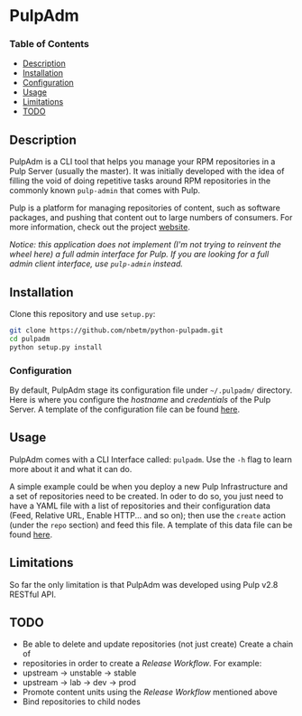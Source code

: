 # PulpAdm

### Table of Contents

 - [Description](#description)
 - [Installation](#installation)
  - [Configuration](#configuration)
 - [Usage](#usage)
 - [Limitations](#limitations)
 - [TODO](#TODO)

## Description

PulpAdm is a CLI tool that helps you manage your RPM repositories in a Pulp
Server (usually the master). It was initially developed with the idea of filling
the void of doing repetitive tasks around RPM repositories in the commonly known
`pulp-admin` that comes with Pulp.

Pulp is a platform for managing repositories of content, such as software
packages, and pushing that content out to large numbers of consumers. For more
information, check out the project [website][pulp-home].

*Notice: this application does not implement (I'm not trying to reinvent the
wheel here) a full admin interface for Pulp. If you are looking for a full admin
client interface, use `pulp-admin` instead.*

## Installation

Clone this repository and use `setup.py`:
```bash
git clone https://github.com/nbetm/python-pulpadm.git
cd pulpadm
python setup.py install
```

### Configuration

By default, PulpAdm stage its configuration file under `~/.pulpadm/` directory.
Here is where you configure the *hostname* and *credentials* of the Pulp Server.
A template of the configuration file can be found [here][config-tmpl].

## Usage

PulpAdm comes with a CLI Interface called: `pulpadm`. Use the `-h` flag to learn
more about it and what it can do.

A simple example could be when you deploy a new Pulp Infrastructure and a set of
repositories need to be created. In oder to do so, you just need to have a YAML
file with a list of repositories and their configuration data (Feed, Relative
URL, Enable HTTP... and so on); then use the `create` action (under the `repo`
section) and feed this file. A template of this data file can be found
[here][repos-tmpl].

## Limitations

So far the only limitation is that PulpAdm was developed using Pulp v2.8 RESTful
API.

## TODO

 - Be able to delete and update repositories (not just create) Create a chain of
 - repositories in order to create a *Release Workflow*. For example:
  - upstream -> unstable -> stable
  - upstream -> lab -> dev -> prod
 - Promote content units using the *Release Workflow* mentioned above
 - Bind repositories to child nodes

  [pulp-home]: <http://www.pulpproject.org/>
  [config-tmpl]: <pulpadm/templates/config.yaml>
  [repos-tmpl]: <pulpadm/templates/repos.yaml>

